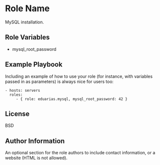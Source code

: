 Role Name
=========

MySQL installation.


Role Variables
--------------

- mysql_root_password

Example Playbook
----------------

Including an example of how to use your role (for instance, with variables passed in as parameters) is always nice for users too:

    - hosts: servers
      roles:
         - { role: eduarias.mysql, mysql_root_password: 42 }

License
-------

BSD

Author Information
------------------

An optional section for the role authors to include contact information, or a website (HTML is not allowed).

